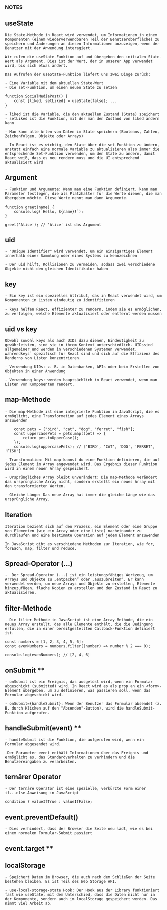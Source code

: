 <!-- prettier-ignore-start -->

### NOTES

## useState

    Die State-Methode in React wird verwendet, um Informationen in einem Komponenten (einem wiederverwendbaren Teil der Benutzeroberfläche) zu speichern und Änderungen an diesen Informationen anzuzeigen, wenn der Benutzer mit der Anwendung interagiert.

    Wir rufen die useState-Funktion auf und übergeben den initialen State-Wert als Argument. Dies ist der Wert, der in unserer App verwendet wird, bis sich etwas ändert.

    Das Aufrufen der useState-Funktion liefert uns zwei Dinge zurück:

    - Eine Variable mit dem aktuellen State-Wert
    - Die set-Funktion, um einen neuen State zu setzen

    function SocialMediaPost() {
        const [liked, setLiked] = useState(false); ...
    }

    - liked ist die Variable, die den aktuellen Zustand (State) speichert
    - setLiked ist die Funktion, mit der man den Zustand von liked ändern kann

    - Man kann alle Arten von Daten im State speichern (Booleans, Zahlen, Zeichenfolgen, Objekte oder Arrays)

    - In React ist es wichtig, den State über die set-Funktion zu ändern, anstatt einfach eine normale Variable zu aktualisieren also immer die entsprechende Set-Funktion verwenden, um den State zu ändern, damit React weiß, dass es neu rendern muss und die UI entsprechend aktualisiert wird

## Argument

    - Funktion und Argumente: Wenn man eine Funktion definiert, kann man Parameter festlegen, die als Platzhalter für die Werte dienen, die man übergeben möchte. Diese Werte nennt man dann Argumente.

    function greet(name) {
        console.log(`Hello, ${name}!`);
    }

    greet('Alice'); // 'Alice' ist das Argument

## uid

    - "Unique Identifier" wird verwendet, um ein einzigartiges Element innerhalb einer Sammlung oder eines Systems zu kennzeichnen

    - Der uid hilft, Kollisionen zu vermeiden, sodass zwei verschiedene Objekte nicht den gleichen Identifikator haben

## key

    - Ein key ist ein spezielles Attribut, das in React verwendet wird, um Komponenten in Listen eindeutig zu identifizieren

    - keys helfen React, effizienter zu rendern, indem sie es ermöglichen, zu verfolgen, welche Elemente aktualisiert oder entfernt werden müssen

## uid vs key

    Obwohl sowohl keys als auch UIDs dazu dienen, Eindeutigkeit zu gewährleisten, sind sie in ihrem Kontext unterschiedlich. UIDssind allgemeiner und werden in verschiedenen Systemen verwendet, währendkeys` spezifisch für React sind und sich auf die Effizienz des Renderns von Listen konzentrieren.

    - Verwendung UIDs: z. B. in Datenbanken, APIs oder beim Erstellen von Objekten in einer Anwendung

    - Verwendung keys: werden hauptsächlich in React verwendet, wenn man Listen von Komponenten rendert. 

## map-Methode

    - Die map-Methode ist eine integrierte Funktion in JavaScript, die es ermöglicht, eine Transformation auf jedes Element eines Arrays anzuwenden

        const pets = ["bird", "cat", "dog", "ferret", "fish"];
        const uppercasePets = pets.map((pet) => {
            return pet.toUpperCase();
        });
        console.log(uppercasePets); // ['BIRD', 'CAT', 'DOG', 'FERRET', 'FISH']

    - Transformation: Mit map kannst du eine Funktion definieren, die auf jedes Element im Array angewendet wird. Das Ergebnis dieser Funktion wird in einem neuen Array gespeichert.

    - Ursprüngliches Array bleibt unverändert: Die map-Methode verändert das ursprüngliche Array nicht, sondern erstellt ein neues Array mit den transformierten Werten.

    - Gleiche Länge: Das neue Array hat immer die gleiche Länge wie das ursprüngliche Array.


## Iteration

    Iteration bezieht sich auf den Prozess, ein Element oder eine Gruppe von Elementen (wie ein Array oder eine Liste) nacheinander zu durchlaufen und eine bestimmte Operation auf jedem Element anzuwenden

    In JavaScript gibt es verschiedene Methoden zur Iteration, wie for, forEach, map, filter und reduce.

## Spread-Operator (...)

    -  Der Spread-Operator (...) ist ein leistungsfähiges Werkzeug, um Arrays und Objekte zu „entpacken“ oder „auszubreiten“. Er kann verwendet werden, um neue Arrays und Objekte zu erstellen, Elemente hinzuzufügen, flache Kopien zu erstellen und den Zustand in React zu aktualisieren.

## filter-Methode

    - Die filter-Methode in JavaScript ist eine Array-Methode, die ein neues Array erstellt, das alle Elemente enthält, die die Bedingung erfüllen, die in einer bereitgestellten Callback-Funktion definiert ist.

    const numbers = [1, 2, 3, 4, 5, 6];
    const evenNumbers = numbers.filter((number) => number % 2 === 0);

    console.log(evenNumbers); // [2, 4, 6]

## onSubmit **

    - onSubmit ist ein Ereignis, das ausgelöst wird, wenn ein Formular abgeschickt (submitted) wird. In React wird es als prop an ein <form>-Element übergeben, um zu definieren, was passieren soll, wenn das Formular abgeschickt wird.

    - onSubmit={handleSubmit}: Wenn der Benutzer das Formular absendet (z. B. durch Klicken auf den "Absenden"-Button), wird die handleSubmit-Funktion aufgerufen.

## handleSubmit(event) **

    - handleSubmit ist die Funktion, die aufgerufen wird, wenn ein Formular abgesendet wird.

    -Der Parameter event enthält Informationen über das Ereignis und ermöglicht es, das Standardverhalten zu verhindern und die Benutzereingaben zu verarbeiten.

## ternärer Operator

    - Der ternäre Operator ist eine spezielle, verkürzte Form einer if...else-Anweisung in JavaScript

    condition ? valueIfTrue : valueIfFalse;

## event.preventDefault()

    - Dies verhindert, dass der Browser die Seite neu lädt, wie es bei einem normalen Formular-Submit passiert

## event.target **

## localStorage

    - Speichert Daten im Browser, die auch nach dem Schließen der Seite bestehen bleiben. Es ist Teil des Web Storage API.

    - use-local-storage-state Hook: Der Hook aus der Library funktioniert fast wie useState, mit dem Unterschied, dass die Daten nicht nur in der Komponente, sondern auch im localStorage gespeichert werden. Das nimmt viel Arbeit ab.




<!-- prettier-ignore-end -->
